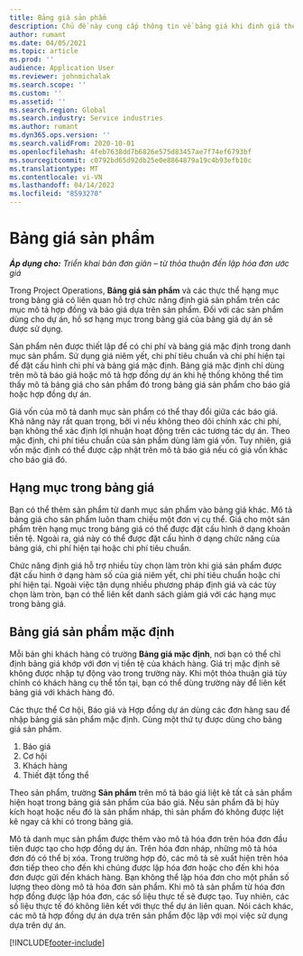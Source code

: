 ```yaml
---
title: Bảng giá sản phẩm
description: Chủ đề này cung cấp thông tin về bảng giá khi định giá theo danh mục, được sử dụng cho báo giá và hợp đồng dự án.
author: rumant
ms.date: 04/05/2021
ms.topic: article
ms.prod: ''
audience: Application User
ms.reviewer: johnmichalak
ms.search.scope: ''
ms.custom: ''
ms.assetid: ''
ms.search.region: Global
ms.search.industry: Service industries
ms.author: rumant
ms.dyn365.ops.version: ''
ms.search.validFrom: 2020-10-01
ms.openlocfilehash: 4feb7638dd7b6826e575d83457ae7f74ef6793bf
ms.sourcegitcommit: c0792bd65d92db25e0e8864879a19c4b93efb10c
ms.translationtype: MT
ms.contentlocale: vi-VN
ms.lasthandoff: 04/14/2022
ms.locfileid: "8593270"
---
```

# <a name="product-price-lists"></a>Bảng giá sản phẩm

_**Áp dụng cho:** Triển khai bản đơn giản – từ thỏa thuận đến lập hóa đơn ước giá_

 Trong Project Operations, **Bảng giá sản phẩm** và các thực thể hạng mục trong bảng giá có liên quan hỗ trợ chức năng định giá sản phẩm trên các mục mô tả hợp đồng và báo giá dựa trên sản phẩm. Đối với các sản phẩm dùng cho dự án, hồ sơ hạng mục trong bảng giá của bảng giá dự án sẽ được sử dụng. 

Sản phẩm nên được thiết lập để có chi phí và bảng giá mặc định trong danh mục sản phẩm. Sử dụng giá niêm yết, chi phí tiêu chuẩn và chi phí hiện tại để đặt cấu hình chi phí và bảng giá mặc định. Bảng giá mặc định chỉ dùng trên mô tả báo giá hoặc mô tả hợp đồng dự án khi hệ thống không thể tìm thấy mô tả bảng giá cho sản phẩm đó trong bảng giá sản phẩm cho báo giá hoặc hợp đồng dự án.

Giá vốn của mô tả danh mục sản phẩm có thể thay đổi giữa các báo giá. Khả năng này rất quan trọng, bởi vì nếu không theo dõi chính xác chi phí, bạn không thể xác định lợi nhuận hoạt động trên các tương tác dự án. Theo mặc định, chi phí tiêu chuẩn của sản phẩm dùng làm giá vốn. Tuy nhiên, giá vốn mặc định có thể được cập nhật trên mô tả báo giá nếu có giá vốn khác cho báo giá đó.

## <a name="price-list-items"></a>Hạng mục trong bảng giá

Bạn có thể thêm sản phẩm từ danh mục sản phẩm vào bảng giá khác. Mô tả bảng giá cho sản phẩm luôn tham chiếu một đơn vị cụ thể. Giá cho một sản phẩm trên hạng mục trong bảng giá có thể được đặt cấu hình ở dạng khoản tiền tệ. Ngoài ra, giá này có thể được đặt cấu hình ở dạng chức năng của bảng giá, chi phí hiện tại hoặc chi phí tiêu chuẩn.

Chức năng định giá hỗ trợ nhiều tùy chọn làm tròn khi giá sản phẩm được đặt cấu hình ở dạng hàm số của giá niêm yết, chi phí tiêu chuẩn hoặc chi phí hiện tại. Ngoài việc tận dụng nhiều phương pháp định giá và các tùy chọn làm tròn, bạn có thể liên kết danh sách giảm giá với các hạng mục trong bảng giá. 

 
## <a name="default-product-price-list"></a>Bảng giá sản phẩm mặc định
Mỗi bản ghi khách hàng có trường **Bảng giá mặc định**, nơi bạn có thể chỉ định bảng giá khớp với đơn vị tiền tệ của khách hàng. Giá trị mặc định sẽ không được nhập tự động vào trong trường này. Khi một thỏa thuận giá tùy chỉnh có khách hàng cụ thể tồn tại, bạn có thể dùng trường này để liên kết bảng giá với khách hàng đó.

Các thực thể Cơ hội, Báo giá và Hợp đồng dự án dùng các đơn hàng sau để nhập bảng giá sản phẩm mặc định. Cùng một thứ tự được dùng cho bảng giá sản phẩm.

1.  Báo giá
2.  Cơ hội
3.  Khách hàng
4.  Thiết đặt tổng thể 

Theo sản phẩm, trường **Sản phẩm** trên mô tả báo giá liệt kê tất cả sản phẩm hiện hoạt trong bảng giá sản phẩm của báo giá. Nếu sản phẩm đã bị hủy kích hoạt hoặc nếu đó là sản phẩm nháp, thì sản phẩm đó không được liệt kê ngay cả khi có trong bảng giá. 

Mô tả danh mục sản phẩm được thêm vào mô tả hóa đơn trên hóa đơn đầu tiên được tạo cho hợp đồng dự án. Trên hóa đơn nháp, những mô tả hóa đơn đó có thể bị xóa. Trong trường hợp đó, các mô tả sẽ xuất hiện trên hóa đơn tiếp theo cho đến khi chúng được lập hóa đơn hoặc cho đến khi hóa đơn được gửi đến khách hàng. Bạn không thể lập hóa đơn cho một phần số lượng theo dòng mô tả hóa đơn sản phẩm. Khi mô tả sản phẩm từ hóa đơn hợp đồng được lập hóa đơn, các số liệu thực tế sẽ được tạo. Tuy nhiên, các số liệu thực tế đó không liên kết với thực thể dự án liên quan. Nói cách khác, các mô tả hợp đồng dự án dựa trên sản phẩm độc lập với mọi việc sử dụng dựa trên dự án. 


[!INCLUDE[footer-include](../includes/footer-banner.md)]
